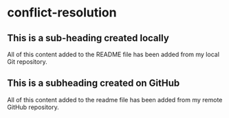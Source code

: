 # conflict-resolution

## This is a sub-heading created locally

All of this content added to the README file has been added from my local Git repository.
## This is a subheading created on GitHub

  All of this content added to the readme file has been added from my remote GitHub repository.
